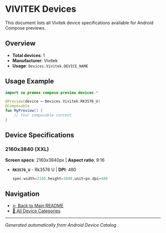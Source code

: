 # VIVITEK Devices

This document lists all Vivitek device specifications available for Android Compose previews.

## Overview

- **Total devices**: 1
- **Manufacturer**: Vivitek
- **Usage**: `Devices.Vivitek.DEVICE_NAME`

## Usage Example

```kotlin
import se.premex.compose.preview.devices.*

@Preview(device = Devices.Vivitek.RK3576_U)
@Composable
fun MyPreview() {
    // Your composable content
}
```

## Device Specifications

### 2160x3840 (XXL)

**Screen specs**: 2160x3840px | **Aspect ratio**: 9:16

- **`RK3576_U`** - Rk3576 U | **DPI**: 480
  ```kotlin
  spec:width=2160,height=3840,unit=px,dpi=480
  ```

## Navigation

- [← Back to Main README](../../README.md)
- [📱 All Device Categories](../README.md)

---
*Generated automatically from Android Device Catalog*
